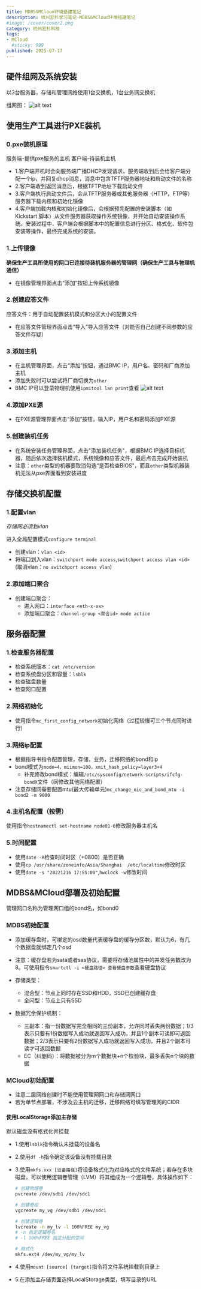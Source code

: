 ```yaml
---
title: MDBS&MCloud环境搭建笔记
description: 杭州宏杉学习笔记-MDBS&MCloud环境搭建笔记
#image: /cover/cover2.png
category: 杭州宏杉科技
tags:
- MCloud
  #sticky: 999
published: 2025-07-17
---
```


## 硬件组网及系统安装

以3台服务器，存储和管理网络使用1台交换机，1台业务网交换机

组网图：
![alt text](images/image2.png)

## 使用生产工具进行PXE装机

### 0.pxe装机原理

服务端-提供pxe服务的主机
客户端-待装机主机

* 1.客户端开机时会向服务端广播DHCP发现请求，服务端收到后会给客户端分配一个ip，并回复dhcp消息，消息中包含TFTP服务器地址和启动文件的名称
* 2.客户端收到返回消息后，根据TFTP地址下载启动文件
* 3.客户端执行启动文件后，会从TFTP服务器或其他服务器（HTTP，FTP等）服务器下载内核和初始化镜像
* 4.客户端加载内核和初始化镜像后，会根据预先配置的安装脚本（如 Kickstart 脚本）从文件服务器获取操作系统镜像，并开始自动安装操作系统。安装过程中，客户端会根据脚本中的配置信息进行分区、格式化、软件包安装等操作，最终完成系统的安装。

### 1.上传镜像

**确保生产工具所使用的网口已连接待装机服务器的管理网（确保生产工具与物理机通信）**

* 在镜像管理界面点击“添加”按钮上传系统镜像

### 2.创建应答文件

应答文件：用于自动配置装机模式和分区大小的配置文件

* 在应答文件管理界面点击“导入”导入应答文件（对能否自己创建不同参数的应答文件存疑）

### 3.添加主机

* 在主机管理界面，点击“添加”按钮，通过BMC IP，用户名、密码和厂商添加主机
* 添加失败时可以尝试将厂商切换为`other`
* BMC IP可以登录物理机使用`ipmitool lan print`查看
  ![alt text](images/image.png)
  
### 4.添加PXE源

* 在PXE源管理界面点击“添加”按钮，输入IP，用户名和密码添加PXE源

### 5.创建装机任务

* 在系统安装任务管理界面，点击"添加装机任务"，根据BMC IP选择目标机器，随后依次选择装机模式，系统镜像和应答文件，最后点击完成开始装机
* 注意：`other`类型的机器要取消勾选“是否检查BIOS”，而且`other`类型机器装机无法从pxe界面看到安装进度

## 存储交换机配置

### 1.配置vlan

*存储网必须划vlan*

进入全局配置模式`configure terminal`

* 创建vlan：`vlan <id>`
* 将端口划入vlan：`switchport mode access`,`switchport access vlan <id>`
  (取消vlan：`no switchport access vlan`)

### 2.添加端口聚合

* 创建端口聚合：
  * 进入网口：`interface <eth-x-xx>`
  * 添加端口聚合：`channel-group <聚合id> mode actice`
  
## 服务器配置

### 1.检查服务器配置

* 检查系统版本：`cat /etc/version`
* 检查系统盘分区和容量：`lsblk`
* 检查磁盘数量
* 检查网口配置

### 2.网络初始化

* 使用指令`mc_first_config_network`初始化网络（过程较慢可三个节点同时进行）
  
### 3.网络ip配置

* 根据指导书指令配置管理，存储，业务，迁移网络的bond和ip
* bond模式为`mode=4，miimon=100，xmit_hash_policy=layer3+4`
  * 补充修改bond模式：编辑`/etc/sysconfig/network-scripts/ifcfg-bondX`文件（同修改其他网络配置）
* 注意存储网需要配置mtu(最大传输单元)`mc_change_nic_and_bond_mtu -i bond2 -m 9000`

### 4.主机名配置（按需）

使用指令`hostnamectl set-hostname node01-6`修改服务器主机名

### 5.时间配置

* 使用`date -R`检查时间时区（+0800）是否正确
* 使用`cp /usr/share/zoneinfo/Asia/Shanghai  /etc/localtime`修改时区
* 使用`date -s "20221216 17:55:00"`,`hwclock -w`修改时间
  
## MDBS&MCloud部署及初始配置

管理网口名称为管理网口组的bond名，如bond0

### MDBS初始配置

* 添加缓存盘时，可绑定的osd数量代表缓存盘的缓存分区数，默认为6，有几个数据盘就绑定几个osd

* 注意：缓存盘若为sata或者sas协议，需要将存储池属性中的并发任务数改为8。可使用指令`smartctl -i <硬盘路径> 查看硬盘参数`查看硬盘协议

* 存储类型：
  * 混合型：节点上同时存在SSD和HDD，SSD已创建缓存盘
  * 全闪型：节点上只有SSD

* 数据冗余保护机制：
  * 三副本：指一份数据写完全相同的三份副本，允许同时丢失两份数据；1/3表示只要有1份数据写入成功就返回写入成功，并且1个副本可读即可返回数据；2/3表示只要有2份数据写入成功就返回写入成功，并且2个副本可读才可返回数据
  * EC（纠删码）：将数据被分为m个数据块+n个校验块，最多丢失n个块的数据
  
### MCloud初始配置

* 注意二层网络创建时不能使用管理网网口和存储网网口
* 若为单节点部署，不涉及云主机的迁移，迁移网络可填写管理网的CIDR

#### 使用LocalStorage添加主存储

默认磁盘没有格式化并挂载

* 1.使用`lsblk`指令确认未挂载的设备名
* 2.使用`df -h`指令确定该设备没有挂载目录
* 3.使用`mkfs.xxx [设备路径]`将设备格式化为对应格式的文件系统；若存在多块磁盘，可以使用逻辑卷管理（LVM）将其组成为一个逻辑卷，具体操作如下：

  ```bash
  # 创建物理卷
  pvcreate /dev/sdb1 /dev/sdc1

  # 创建卷组
  vgcreate my_vg /dev/sdb1 /dev/sdc1

  # 创建逻辑卷
  lvcreate -n my_lv -l 100%FREE my_vg
  # -n 指定逻辑卷名
  # -l 100%FREE 指定分配的空间

  # 格式化
  mkfs.ext4 /dev/my_vg/my_lv
  ```

* 4.使用`mount [source] [target]`指令将文件系统挂载到目录上
* 5.在添加主存储页面选择LocalStorage类型，填写目录的URL
